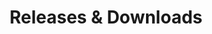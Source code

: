 ---
title: "Releases & Downloads"
menu_title: "Downloads & Documentation"
mobile_menu_title: "Releases & Downloads"
layout: downloads
---